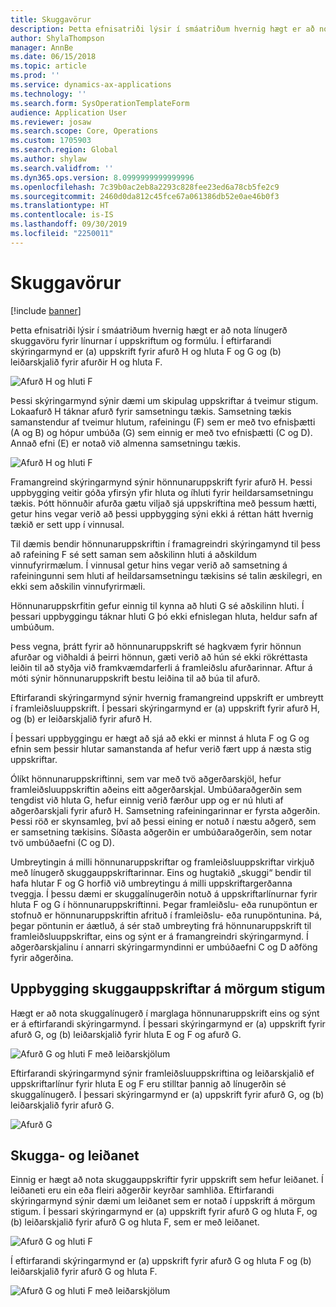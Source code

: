 ```yaml
---
title: Skuggavörur
description: Þetta efnisatriði lýsir í smáatriðum hvernig hægt er að nota línugerð skuggavöru fyrir línurnar í uppskriftum og formúlu í Dynamics 365 Supply Chain Management.
author: ShylaThompson
manager: AnnBe
ms.date: 06/15/2018
ms.topic: article
ms.prod: ''
ms.service: dynamics-ax-applications
ms.technology: ''
ms.search.form: SysOperationTemplateForm
audience: Application User
ms.reviewer: josaw
ms.search.scope: Core, Operations
ms.custom: 1705903
ms.search.region: Global
ms.author: shylaw
ms.search.validfrom: ''
ms.dyn365.ops.version: 8.0999999999999996
ms.openlocfilehash: 7c39b0ac2eb8a2293c828fee23ed6a78cb5fe2c9
ms.sourcegitcommit: 2460d0da812c45fce67a061386db52e0ae46b0f3
ms.translationtype: HT
ms.contentlocale: is-IS
ms.lasthandoff: 09/30/2019
ms.locfileid: "2250011"
---
```

# <a name="phantom-items"></a>Skuggavörur

[!include [banner](../includes/banner.md)]

Þetta efnisatriði lýsir í smáatriðum hvernig hægt er að nota línugerð skuggavöru fyrir línurnar í uppskriftum og formúlu. Í eftirfarandi skýringarmynd er (a) uppskrift fyrir afurð H og hluta F og G og (b) leiðarskjalið fyrir afurðir H og hluta F.

![Afurð H og hluti F](media/product-H-part-F.png)


Þessi skýringarmynd sýnir dæmi um skipulag uppskriftar á tveimur stigum. Lokaafurð H táknar afurð fyrir samsetningu tækis. Samsetning tækis samanstendur af tveimur hlutum, rafeiningu (F) sem er með tvo efnisþætti (A og B) og hópur umbúða (G) sem einnig er með tvo efnisþætti (C og D). Annað efni (E) er notað við almenna samsetningu tækis.

![Afurð H og hluti F](media/product-H-part-B.png)

Framangreind skýringarmynd sýnir hönnunaruppskrift fyrir afurð H. Þessi uppbygging veitir góða yfirsýn yfir hluta og íhluti fyrir heildarsamsetningu tækis. Þótt hönnuðir afurða gætu viljað sjá uppskriftina með þessum hætti, getur hins vegar verið að þessi uppbygging sýni ekki á réttan hátt hvernig tækið er sett upp í vinnusal. 

Til dæmis bendir hönnunaruppskriftin í framagreindri skýringamynd til þess að rafeining F sé sett saman sem aðskilinn hluti á aðskildum vinnufyrirmælum. Í vinnusal getur hins vegar verið að samsetning á rafeiningunni sem hluti af heildarsamsetningu tækisins sé talin æskilegri, en ekki sem aðskilin vinnufyrirmæli.

Hönnunaruppskrfitin gefur einnig til kynna að hluti G sé aðskilinn hluti. Í þessari uppbyggingu táknar hluti G þó ekki efnislegan hluta, heldur safn af umbúðum. 

Þess vegna, þrátt fyrir að hönnunaruppskrift sé hagkvæm fyrir hönnun afurðar og viðhaldi á þeirri hönnun, gæti verið að hún sé ekki rökréttasta leiðin til að styðja við framkvæmdarferli á framleiðslu afurðarinnar. Aftur á móti sýnir hönnunaruppskrift bestu leiðina til að búa til afurð.

Eftirfarandi skýringarmynd sýnir hvernig framangreind uppskrift er umbreytt í framleiðsluuppskrift. Í þessari skýringarmynd er (a) uppskrift fyrir afurð H, og (b) er leiðarskjalið fyrir afurð H.

Í þessari uppbyggingu er hægt að sjá að ekki er minnst á hluta F og G og efnin sem þessir hlutar samanstanda af hefur verið fært upp á næsta stig uppskriftar. 

Ólíkt hönnunaruppskriftinni, sem var með tvö aðgerðarskjöl, hefur framleiðsluuppskriftin aðeins eitt aðgerðarskjal. Umbúðaraðgerðin sem tengdist við hluta G, hefur einnig verið færður upp og er nú hluti af aðgerðarskjali fyrir afurð H. Samsetning rafeiningarinnar er fyrsta aðgerðin. Þessi röð er skynsamleg, því að þessi eining er notuð í næstu aðgerð, sem er samsetning tækisins. Síðasta aðgerðin er umbúðaraðgerðin, sem notar tvö umbúðaefni (C og D).

Umbreytingin á milli hönnunaruppskriftar og framleiðsluuppskriftar virkjuð með línugerð skuggauppskriftarinnar. Eins og hugtakið „skuggi“ bendir til hafa hlutar F og G horfið við umbreytingu á milli uppskriftargerðanna tveggja. Í þessu dæmi er skuggalínugerðin notuð á uppskriftarlínurnar fyrir hluta F og G í hönnunaruppskriftinni. Þegar framleiðslu- eða runupöntun er stofnuð er hönnunaruppskriftin afrituð í framleiðslu- eða runupöntunina. Þá, þegar pöntunin er áætluð, á sér stað umbreyting frá hönnunaruppskrift til framleiðsluuppskriftar, eins og sýnt er á framangreindri skýringarmynd. Í aðgerðarskjalinu í annarri skýringarmyndinni er umbúðaefni C og D aðföng fyrir aðgerðina. 

## <a name="multilevel-phantom-bom-structures"></a>Uppbygging skuggauppskriftar á mörgum stigum
Hægt er að nota skuggalínugerð í marglaga hönnunaruppskrift eins og sýnt er á eftirfarandi skýringarmynd. Í þessari skýringarmynd er (a) uppskrift fyrir afurð G, og (b) leiðarskjalið fyrir hluta E og F og afurð G. 

![Afurð G og hluti F með leiðarskjölum](media/product-G-route-sheet-G.png)


Eftirfarandi skýringarmynd sýnir framleiðsluuppskriftina og leiðarskjalið ef uppskriftarlínur fyrir hluta E og F eru stilltar þannig að línugerðin sé skuggalínugerð. Í þessari skýringarmynd er (a) uppskrift fyrir afurð G, og (b) leiðarskjalið fyrir afurð G.

![Afurð G](media/product-G.png)


## <a name="phantom-and-route-network"></a>Skugga- og leiðanet
Einnig er hægt að nota skuggauppskriftir fyrir uppskrift sem hefur leiðanet. Í leiðaneti eru ein eða fleiri aðgerðir keyrðar samhliða. Eftirfarandi skýringarmynd sýnir dæmi um leiðanet sem er notað í uppskrift á mörgum stigum. Í þessari skýringarmynd er (a) uppskrift fyrir afurð G og hluta F, og (b) leiðarskjalið fyrir afurð G og hluta F, sem er með leiðanet.

![Afurð G og hluti F](media/product-G-part-F.png)


Í eftirfarandi skýringarmynd er (a) uppskrift fyrir afurð G og hluta F og (b) leiðarskjalið fyrir afurð G og hluta F.

![Afurð G og hluti F með leiðarskjölum](media/product-G-part-F-with-route-sheet.png)
